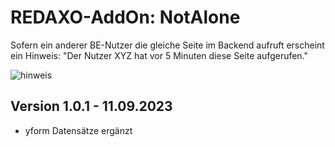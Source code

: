 
# REDAXO-AddOn: NotAlone

Sofern ein anderer BE-Nutzer die gleiche Seite im Backend aufruft erscheint ein Hinweis:
"Der Nutzer XYZ hat vor 5 Minuten diese Seite aufgerufen."

![hinweis](https://user-images.githubusercontent.com/30634971/203570094-75a9a588-83c7-4fdf-9098-858b7e8a7897.png)

## Version 1.0.1 - 11.09.2023

- yform Datensätze ergänzt

